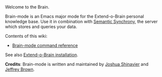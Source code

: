 Welcome to the Brain.

Brain-mode is an Emacs major mode for the Extend-o-Brain personal knowledge base.  Use it in combination with [Semantic Synchrony](https://github.com/synchrony/smsn), the server which stores and queries your data.

Contents of this wiki:
* [Brain-mode command reference](https://github.com/synchrony/brain-mode/wiki/Brain-mode-command-reference)

See also [Extend-o-Brain installation](https://github.com/synchrony/smsn/wiki/Extend-o-Brain-installation).

**Credits**: Brain-mode is written and maintained by [Joshua Shinavier](https://github.com/joshsh) and [Jeffrey Brown](https://github.com/JeffreyBenjaminBrown).


